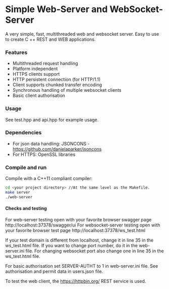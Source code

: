 
Simple Web-Server and WebSocket-Server
=================

A very simple, fast, multithreaded web and websocket server. Easy to use to create C ++ REST and WEB applications. 


### Features

* Multithreaded request handling
* Platform independent
* HTTPS clients support
* HTTP persistent connection (for HTTP/1.1)
* Client supports chunked transfer encoding
* Synchronous handling of multiple websocket clients
* Basic client authorisation

### Usage

See test.hpp and api.hpp for example usage. 

### Dependencies

* For json data handling: JSONCONS - https://github.com/danielaparker/jsoncons
* For HTTPS: OpenSSL libraries 

### Compile and run

Compile with a C++11 compliant compiler:
```sh
cd <your project directory> //At the same level as the Makefile.
make server
./web-server
```

#### Checks and testing

For web-server testing open with your favorite browser swagger page  http://localhost:37378/swagger/ui
For websocket-server testing open with your favorite browser test page  http://localhost:37378/ws_test.html

If your test domain is different from localhost, change it in line 35 in the ws_test.html file.
If you want to change port number, do it in the web-server.ini file. For changing websocket port also change one in line 35 in the ws_test.html file.

For basic authorisation set SERVER-AUTHT to 1 in web-server.ini file. See authorisation and permit data in users.json file. 

To test the web client, the https://httpbin.org/ REST service is used.
